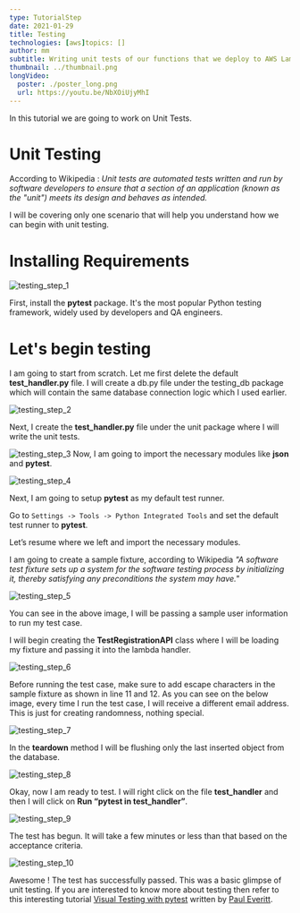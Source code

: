 ```yaml
---
type: TutorialStep
date: 2021-01-29
title: Testing
technologies: [aws]topics: []
author: mm
subtitle: Writing unit tests of our functions that we deploy to AWS Lambda, to ensure everything works.
thumbnail: ../thumbnail.png
longVideo:
  poster: ./poster_long.png
  url: https://youtu.be/NbXOiUjyMhI
---
```


In this tutorial we are going to work on Unit Tests.

# Unit Testing

According to Wikipedia : *Unit tests are automated tests written and run by software
developers to ensure that a section of an application (known as the "unit") meets its 
design and behaves as intended.*

I will be covering only one scenario that will help you understand how we can begin with
unit testing. 


# Installing Requirements

![testing_step_1](steps/step1.png)

First, install the **pytest** package. 
It's the most popular Python testing framework, widely used by developers and QA engineers.



# Let's begin testing

I am going to start from scratch. Let me first delete the default **test_handler.py** file.
I will create a db.py file under the testing_db package which will contain the same 
database connection logic which I used earlier.

![testing_step_2](steps/step2.png)


Next, I create the **test_handler.py** file under the unit package where I will write the unit tests.


![testing_step_3](steps/step3.png)
Now, I am going to import the necessary modules like **json** and **pytest**.



![testing_step_4](steps/step4.png)

Next, I am going to setup **pytest** as my default test runner. 

Go to `Settings -> Tools -> Python Integrated Tools` and set the default test runner to **pytest**.

Let’s resume where we left and import the necessary modules.


I am going to create a sample fixture, according to Wikipedia *"A software test fixture sets up
a system for the software testing process by initializing it, thereby satisfying any
preconditions the system may have."*

![testing_step_5](steps/step5.png)

You can see in the above image, I will be passing a sample user information to run my test case.

I will begin creating the **TestRegistrationAPI** class where I will be loading my fixture and passing it into the lambda handler.

![testing_step_6](steps/step6.png)


Before running the test case, make sure to add escape characters in the sample
fixture as shown in line 11 and 12. As you can see on the below image,
every time I run the test case, I will receive a different email address. 
This is just for creating randomness, nothing special.

![testing_step_7](steps/step7.png)

In the **teardown** method I will be flushing only the last inserted object from the database.

![testing_step_8](steps/step8.png)

Okay, now I am ready to test. I will right click on the file **test_handler** and then I will click on **Run “pytest in test_handler”**.

![testing_step_9](steps/step9.png)

The test has begun. It will take a few minutes or less than that based on the acceptance criteria.


![testing_step_10](steps/step10.png)


Awesome ! The test has successfully passed. This was a basic glimpse of unit testing. 
If you  are interested to know more about testing then refer to this interesting tutorial [Visual Testing with pytest](../visual_pytest/)
written by [Paul Everitt](../../authors/pwe/).
